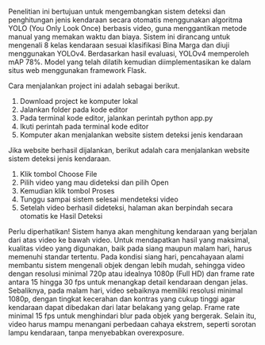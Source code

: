 Penelitian ini bertujuan untuk mengembangkan sistem deteksi dan penghitungan jenis kendaraan secara otomatis menggunakan algoritma YOLO (You Only Look Once) berbasis video, guna menggantikan metode manual yang memakan waktu dan biaya. Sistem ini dirancang untuk mengenali 8 kelas kendaraan sesuai klasifikasi Bina Marga dan diuji menggunakan YOLOv4. Berdasarkan hasil evaluasi, YOLOv4 memperoleh mAP 78%. Model yang telah dilatih kemudian diimplementasikan ke dalam situs web menggunakan framework Flask.

Cara menjalankan project ini adalah sebagai berikut.
1. Download project ke komputer lokal
2. Jalankan folder pada kode editor
3. Pada terminal kode editor, jalankan perintah python app.py
4. Ikuti perintah pada terminal kode editor
5. Komputer akan menjalankan website sistem deteksi jenis kendaraan

Jika website berhasil dijalankan, berikut adalah cara menjalankan website sistem deteksi jenis kendaraan.
1. Klik tombol Choose File
2. Pilih video yang mau dideteksi dan pilih Open
3. Kemudian klik tombol Proses
4. Tunggu sampai sistem selesai mendeteksi video
5. Setelah video berhasil dideteksi, halaman akan berpindah secara otomatis ke Hasil Deteksi

Perlu diperhatikan!
Sistem hanya akan menghitung kendaraan yang berjalan dari atas video ke bawah video. Untuk mendapatkan hasil yang maksimal, kualitas video yang digunakan, baik pada siang maupun malam hari, harus memenuhi standar tertentu. Pada kondisi siang hari, pencahayaan alami membantu sistem mengenali objek dengan lebih mudah, sehingga video dengan resolusi minimal 720p atau idealnya 1080p (Full HD) dan frame rate antara 15 hingga 30 fps untuk menangkap detail kendaraan dengan jelas. Sebaliknya, pada malam hari, video sebaiknya memiliki resolusi minimal 1080p, dengan tingkat kecerahan dan kontras yang cukup tinggi agar kendaraan dapat dibedakan dari latar belakang yang gelap. Frame rate minimal 15 fps untuk menghindari blur pada objek yang bergerak. Selain itu, video harus mampu menangani perbedaan cahaya ekstrem, seperti sorotan lampu kendaraan, tanpa menyebabkan overexposure.
